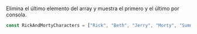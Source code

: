 Elimina el último elemento del array y muestra el primero y el último por consola.
```js
const RickAndMortyCharacters = ["Rick", "Beth", "Jerry", "Morty", "Summer", "Lapiz Lopez"];

```